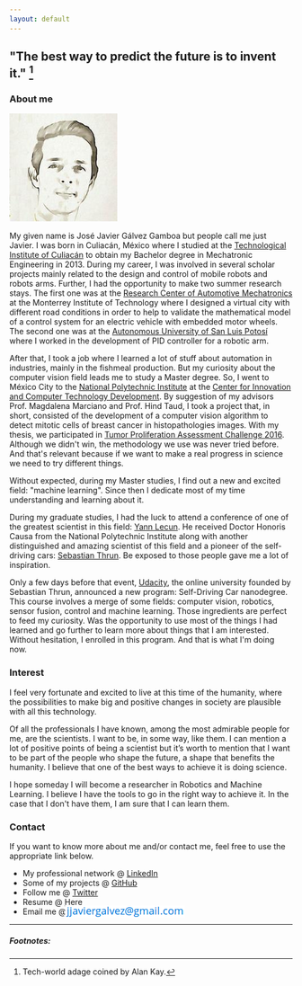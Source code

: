 ```yaml
---
layout: default
---
```

## "The best way to predict the future is to invent it." [^1] 

### About me

<img src="images/me" alt="me_image">

My given name is José Javier Gálvez Gamboa but people call me just Javier. I was born in Culiacán, México where I studied at the [Technological Institute of Culiacán](https://itculiacan.edu.mx/) to obtain my Bachelor degree in Mechatronic Engineering in 2013. During my career, I was involved in several scholar projects mainly related to the design and control of mobile robots and robots arms. Further, I had the opportunity to make two summer research stays. The first one was at the [Research Center of Automotive Mechatronics](http://cima.tol.itesm.mx/) at the Monterrey Institute of Technology where I designed a virtual city with different road conditions in order to help to validate the mathematical model of a control system for an electric vehicle with embedded motor wheels. The second one was at the [Autonomous University of San Luis Potosí](http://www.uaslp.mx/) where I worked in the development of PID controller for a robotic arm.

After that, I took a job where I learned a lot of stuff about automation in industries, mainly in the fishmeal production. But my curiosity about the computer vision field leads me to study a Master degree. So, I went to México City to the [National Polytechnic Institute](http://www.ipn.mx) at the [Center for Innovation and Computer Technology Development](http://www.cidetec.ipn.mx). By suggestion of my advisors Prof. Magdalena Marciano and Prof. Hind Taud, I took a project that, in short, consisted of the development of a computer vision algorithm to detect mitotic cells of breast cancer in histopathologies images. With my thesis, we participated in [Tumor Proliferation Assessment Challenge 2016](http://tupac.tue-image.nl/node/62). Although we didn't win, the methodology we use was never tried before. And that's relevant because if we want to make a real progress in science we need to try different things. 

Without expected, during my Master studies, I find out a new and excited field: "machine learning". Since then I dedicate most of my time understanding and learning about it.

During my graduate studies, I had the luck to attend a conference of one of the greatest scientist in this field: [Yann Lecun](http://yann.lecun.com/). He received Doctor Honoris Causa from the National Polytechnic Institute along with another distinguished and amazing scientist of this field and a pioneer of the self-driving cars: [Sebastian Thrun](http://robots.stanford.edu/personal.html). Be exposed to those people gave me a lot of inspiration.

Only a few days before that event, [Udacity](https://www.udacity.com/), the online university founded by Sebastian Thrun, announced a new program: Self-Driving Car nanodegree. This course involves a merge of some fields: computer vision, robotics, sensor fusion, control and machine learning. Those ingredients are perfect to feed my curiosity. Was the opportunity to use most of the things I had learned and go further to learn more about things that I am interested. Without hesitation, I enrolled in this program. And that is what I'm doing now.

### Interest

I feel very fortunate and excited to live at this time of the humanity, where the possibilities to make big and positive changes in society are plausible with all this technology.

Of all the professionals I have known, among the most admirable people for me, are the scientists. I want to be, in some way, like them. I can mention a lot of positive points of being a scientist but it’s worth to mention that I want to be part of the people who shape the future, a shape that benefits the humanity. I believe that one of the best ways to achieve it is doing science.

I hope someday I will become a researcher in Robotics and Machine Learning. I believe I have the tools to go in the right way to achieve it. In the case that I don't have them, I am sure that I can learn them.

### Contact

If you want to know more about me and/or contact me, feel free to use the appropriate link below.

* My professional network @ [LinkedIn](https://www.linkedin.com/in/jjaviergalvez/)
* Some of my projects @ [GitHub](https://github.com/jjaviergalvez)
* Follow me @ [Twitter](https://twitter.com/_jjaviergalvez)
* Resume @ [Here](documents/resume.pdf)
* Email me @ <img src="images/email" alt="sample image" style="display:inline;margin:-6px;"> 


<hr>

##### Footnotes:

[^1]: Tech-world adage coined by Alan Kay.
